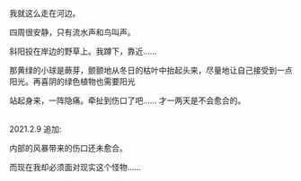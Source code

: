 我就这么走在河边。

四周很安静，只有流水声和鸟叫声。

斜阳投在岸边的野草上。我蹲下，靠近……

那黄绿的小球是蕨芽，颤颤地从冬日的枯叶中抬起头来，尽量地让自己接受到一点阳光。再喜阴的绿色植物也需要阳光

站起身来，一阵隐痛。牵扯到伤口了吧…… 才一两天是不会愈合的。  
  
<br/>
2021.2.9 追加:

内部的风暴带来的伤口还未愈合。

而现在我却必须面对现实这个怪物……

